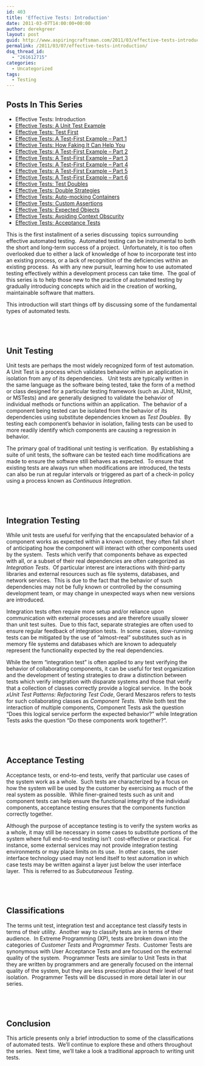 ```yaml
---
id: 403
title: 'Effective Tests: Introduction'
date: 2011-03-07T14:00:00+00:00
author: derekgreer
layout: post
guid: http://www.aspiringcraftsman.com/2011/03/effective-tests-introduction/
permalink: /2011/03/07/effective-tests-introduction/
dsq_thread_id:
  - "261612715"
categories:
  - Uncategorized
tags:
  - Testing
---
```


## Posts In This Series

<div>
  <ul>
    <li>
      Effective Tests: Introduction
    </li>
    <li>
      <a href="/2011/03/14/effective-tests-a-unit-test-example/">Effective Tests: A Unit Test Example</a>
    </li>
    <li>
      <a href="/2011/03/21/effective-tests-test-first/">Effective Tests: Test First</a>
    </li>
    <li>
      <a href="/2011/03/28/effective-tests-a-test-first-example-part-1/">Effective Tests: A Test-First Example – Part 1</a>
    </li>
    <li>
      <a href="/2011/03/29/effective-tests-how-faking-it-can-help-you/">Effective Tests: How Faking It Can Help You</a>
    </li>
    <li>
      <a href="/2011/04/04/effective-tests-a-test-first-example-part-2/">Effective Tests: A Test-First Example – Part 2</a>
    </li>
    <li>
      <a href="/2011/04/11/effective-tests-a-test-first-example-part-3/">Effective Tests: A Test-First Example – Part 3</a>
    </li>
    <li>
      <a href="/2011/04/24/effective-tests-a-test-first-example-part-4/">Effective Tests: A Test-First Example – Part 4</a>
    </li>
    <li>
      <a href="/2011/05/01/effective-tests-a-test-first-example-part-5/">Effective Tests: A Test-First Example – Part 5</a>
    </li>
    <li>
      <a href="/2011/05/12/effective-tests-a-test-first-example-part-6/">Effective Tests: A Test-First Example – Part 6</a>
    </li>
    <li>
      <a href="/2011/05/15/effective-tests-test-doubles/">Effective Tests: Test Doubles</a>
    </li>
    <li>
      <a href="/2011/05/26/effective-tests-double-strategies/">Effective Tests: Double Strategies</a>
    </li>
    <li>
      <a href="/2011/05/31/effective-tests-auto-mocking-containers/">Effective Tests: Auto-mocking Containers</a>
    </li>
    <li>
      <a href="/2011/06/11/effective-tests-custom-assertions/">Effective Tests: Custom Assertions</a>
    </li>
    <li>
      <a href="/2011/06/24/effective-tests-expected-objects/">Effective Tests: Expected Objects</a>
    </li>
    <li>
      <a href="/2011/07/19/effective-tests-avoiding-context-obscurity/">Effective Tests: Avoiding Context Obscurity</a>
    </li>
    <li>
      <a href="/2011/09/05/effective-tests-acceptance-tests/">Effective Tests: Acceptance Tests</a>
    </li>
  </ul>
</div>

This is the first installment of a series discussing&#160; topics surrounding effective automated testing.&#160; Automated testing can be instrumental to both the short and long-term success of a project.&#160; Unfortunately, it is too often overlooked due to either a lack of knowledge of how to incorporate test into an existing process, or a lack of recognition of the deficiencies within an existing process.&#160; As with any new pursuit, learning how to use automated testing effectively within a development process can take time.&#160; The goal of this series is to help those new to the practice of automated testing by gradually introducing concepts which aid in the creation of working, maintainable software that matters.

This introduction will start things off by discussing some of the fundamental types of automated tests.

## &#160;

## Unit Testing

Unit tests are perhaps the most widely recognized form of test automation.&#160; A Unit Test is a process which validates behavior within an application in isolation from any of its dependencies.&#160;&#160; Unit tests are typically written in the same language as the software being tested, take the form of a method or class designed for a particular testing framework (such as JUnit, NUnit, or MSTests) and are generally designed to validate the behavior of individual methods or functions within an application.&#160; The behavior of a component being tested can be isolated from the behavior of its dependencies using substitute dependencies known as _Test Doubles_.&#160; By testing each component’s behavior in isolation, failing tests can be used to more readily identify which components are causing a regression in behavior.

The primary goal of traditional unit testing is verification.&#160; By establishing a suite of unit tests, the software can be tested each time modifications are made to ensure the software still behaves as expected.&#160; To ensure that existing tests are always run when modifications are introduced, the tests can also be run at regular intervals or triggered as part of a check-in policy using a process known as _Continuous Integration_.

## &#160;

## Integration Testing

While unit tests are useful for verifying that the encapsulated behavior of a component works as expected within a known context, they often fall short of anticipating how the component will interact with other components used by the system.&#160; Tests which verify that components behave as expected with all, or a subset of their real dependencies are often categorized as _Integration Tests_.&#160; Of particular interest are interactions with third-party libraries and external resources such as file systems, databases, and network services.&#160; This is due to the fact that the behavior of such dependencies may not be fully known or controlled by the consuming development team, or may change in unexpected ways when new versions are introduced.

Integration tests often require more setup and/or reliance upon communication with external processes and are therefore usually slower than unit test suites.&#160; Due to this fact, separate strategies are often used to ensure regular feedback of integration tests.&#160; In some cases, slow-running tests can be mitigated by the use of “almost-real” substitutes such as in memory file systems and databases which are known to adequately represent the functionality expected by the real dependencies.

While the term “integration test” is often applied to any test verifying the behavior of collaborating components, it can be useful for test organization and the development of testing strategies to draw a distinction between tests which verify integration with disparate systems and those that verify that a collection of classes correctly provide a logical service.&#160; In the book _xUnit Test Patterns: Refactoring Test Code_, Gerard Meszaros refers to tests for such collaborating classes as _Component Tests_.&#160; While both test the interaction of multiple components, Component Tests ask the question “Does this logical service perform the expected behavior?” while Integration Tests asks the question “Do these components work together?”.

## &#160;

## Acceptance Testing

Acceptance tests, or end-to-end tests, verify that particular use cases of the system work as a whole.&#160; Such tests are characterized by a focus on how the system will be used by the customer by exercising as much of the real system as possible.&#160; While finer-grained tests such as unit and component tests can help ensure the functional integrity of the individual components, acceptance testing ensures that the components function correctly together.

Although the purpose of acceptance testing is to verify the system works as a whole, it may still be necessary in some cases to substitute portions of the system where full end-to-end testing isn’t&#160; cost-effective or practical.&#160; For instance, some external services may not provide integration testing environments or may place limits on its use.&#160; In other cases, the user interface technology used may not lend itself to test automation in which case tests may be written against a layer just below the user interface layer.&#160; This is referred to as _Subcutaneous Testing_.

## &#160;

## Classifications

The terms unit test, integration test and acceptance test classify tests in terms of their utility.&#160; Another way to classify tests are in terms of their audience.&#160; In Extreme Programming (XP), tests are broken down into the categories of _Customer Tests_ and _Programmer Tests_.&#160; Customer Tests are synonymous with User Acceptance Tests and are focused on the external quality of the system.&#160; Programmer Tests are similar to Unit Tests in that they are written by programmers and are generally focused on the internal quality of the system, but they are less prescriptive about their level of test isolation.&#160; Programmer Tests will be discussed in more detail later in our series.

## &#160;

## Conclusion

This article presents only a brief introduction to some of the classifications of automated tests.&#160; We’ll continue to explore these and others throughout the series.&#160; Next time, we’ll take a look a traditional approach to writing unit tests.
